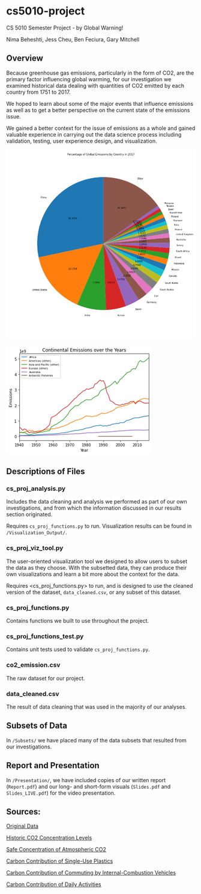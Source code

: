 # cs5010-project
CS 5010 Semester Project - by Global Warning! 

Nima Beheshti, Jess Cheu, Ben Feciura, Gary Mitchell

## Overview
Because greenhouse gas emissions, particularly in the form of CO2, are the
primary factor influencing global warming, for our investigation we examined
historical data dealing with quantities of CO2 emitted by each country from
1751 to 2017.

We hoped to learn about some of the major events that influence emissions as
well as to get a better perspective on the current state of the emissions
issue.

We gained a better context for the issue of emissions as a whole and gained valuable experience in carrying out the data science process including validation, testing, user experience design, and visualization.

![Percent share of global emissions in 2017.](/Visualization_Output/2017global.png "Percent share of global emissions in 2017.")

![Historical data for continents](/Visualization_Output/continents_historical.png "Historical data for continents")


## Descriptions of Files
### cs\_proj\_analysis.py
Includes the data cleaning and analysis we performed
as part of our own investigations, and from which the information discussed
in our results section originated.

Requires `cs_proj_functions.py` to run. Visualization results can be found in
`/Visualization_Output/`.

### cs\_proj\_viz\_tool.py
The user-oriented visualization tool we designed
to allow users to subset the data as they choose. With the subsetted data,
they can produce their own visualizations and learn a bit more about the
context for the data.

Requires <cs_proj_functions.py> to run, and is designed to use the cleaned
version of the dataset, `data_cleaned.csv`, or any subset of this dataset.

### cs\_proj\_functions.py
Contains functions we built to use throughout the
project.

### cs\_proj\_functions\_test.py
Contains unit tests used to validate `cs_proj_functions.py`.

### co2\_emission.csv
The raw dataset for our project.

### data\_cleaned.csv
The result of data cleaning that was used in the majority of our analyses.

## Subsets of Data
In `/Subsets/` we have placed many of the data subsets that resulted from our investigations.

## Report and Presentation
In `/Presentation/`, we have included copies of our written report (`Report.pdf`) and our long- and short-form visuals (`Slides.pdf` and `Slides_LIVE.pdf`) for the video presentation.

## Sources:
[Original Data](https://www.kaggle.com/yoannboyere/co2-ghg-emissionsdata "Yoann Boyere on Kaggle")

[Historic CO2 Concentration Levels](www.climate.gov/news-features/understanding-climate/climate-change-atmospheric-carbon-dioxide "Climate Change: Atmospheric Carbon Dioxide")

[Safe Concentration of Atmospheric CO2](www.dhs.wisconsin.gov/chemical/carbondioxide.htm "Wisconsin Department of Health Services")

[Carbon Contribution of Single-Use Plastics](https://www.omnicalculator.com/ecology/plastic-footprint "Plastic Footprint Calculator")

[Carbon Contribution of Commuting by Internal-Combustion Vehicles](itstillruns.com/far-americans-drive-work-average-7446397.html "How far do Americans drive to work on average?")

[Carbon Contribution of Daily Activities](https://www.clackamas.us/sustainability/tips.html "Clackamas County, Oregon")